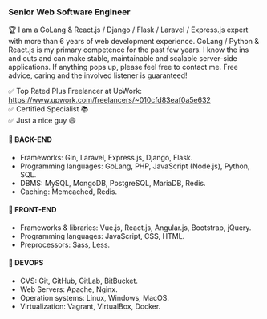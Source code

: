 ### Senior Web Software Engineer

🏆 I am a GoLang & React.js / Django / Flask / Laravel / Express.js expert with more than 6 years of web development experience. GoLang / Python & React.js is my primary competence for the past few years. I know the ins and outs and can make stable, maintainable and scalable server-side applications. If anything pops up, please feel free to contact me. Free advice, caring and the involved listener is guaranteed!

✅ Top Rated Plus Freelancer at UpWork: https://www.upwork.com/freelancers/~010cfd83eaf0a5e632 <br>
✅ Certified Specialist 📚 <br>
✅ Just a nice guy 😄 <br>

#### 📘 BACK-END
- Frameworks: Gin, Laravel, Express.js, Django, Flask.
- Programming languages: GoLang, PHP, JavaScript (Node.js), Python, SQL.
- DBMS: MySQL, MongoDB, PostgreSQL, MariaDB, Redis.
- Caching: Memcached, Redis.

#### 📗 FRONT-END 
- Frameworks & libraries: Vue.js, React.js, Angular.js, Bootstrap, jQuery.
- Programming languages: JavaScript, CSS, HTML.
- Preprocessors: Sass, Less.

#### 📕 DEVOPS
- CVS: Git, GitHub, GitLab, BitBucket.
- Web Servers: Apache, Nginx.
- Operation systems: Linux, Windows, MacOS.
- Virtualization: Vagrant, VirtualBox, Docker.

<!--
**edtk/edtk** is a ✨ _special_ ✨ repository because its `README.md` (this file) appears on your GitHub profile.

Here are some ideas to get you started:

- 🔭 I’m currently working on ...
- 🌱 I’m currently learning ...
- 👯 I’m looking to collaborate on ...
- 🤔 I’m looking for help with ...
- 💬 Ask me about ...
- 📫 How to reach me: ...
- 😄 Pronouns: ...
- ⚡ Fun fact: ...
-->
